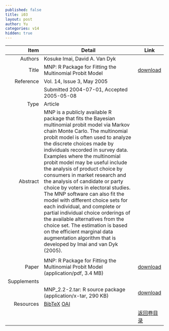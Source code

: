 ```yaml
---
published: false
title: i03
layout: post
author: Yu
categories: v14
hidden: true
---
```


| Item | Detail | Link |
|---:|---|---|
| Authors | Kosuke Imai, David A. Van Dyk| |
| Title |MNP: R Package for Fitting the Multinomial Probit Model | [download](http://www.jstatsoft.org/v14/i03/paper) |
| Reference |Vol. 14, Issue 3, May 2005 | |
| | Submitted 2004-07-01, Accepted 2005-05-08| | 
| Type | Article| |
| Abstract | MNP is a publicly available R package that fits the Bayesian multinomial probit model via Markov chain Monte Carlo. The multinomial probit model is often used to analyze the discrete choices made by individuals recorded in survey data. Examples where the multinomial probit model may be useful include the analysis of product choice by consumers in market research and the analysis of candidate or party choice by voters in electoral studies. The MNP software can also fit the model with different choice sets for each individual, and complete or partial individual choice orderings of the available alternatives from the choice set. The estimation is based on the efficient marginal data augmentation algorithm that is developed by Imai and van Dyk (2005). | |
 | |
| Paper | MNP: R Package for Fitting the Multinomial Probit Model  (application/pdf, 3.4 MB)| [download](http://www.jstatsoft.org/v14/i03/paper) |
| Supplements | | |
| |MNP_2.2-2.tar: R source package  (application/x-tar, 290 KB)|  [download](http://www.jstatsoft.org/v14/i03/supp/1) |
| Resources | [BibTeX](http://www.jstatsoft.org/v14/i03/bibtex) [OAI](http://www.jstatsoft.org/oai?verb=GetRecord&identifier=oai.jstatsoft/v14/i03&prefix=oai_dc)| |
| |  | [返回卷目录]({{site.baseurl}}/volume/v14.html) |